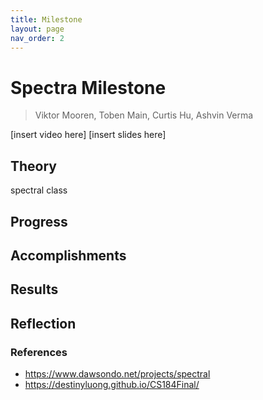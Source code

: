 ```yaml
---
title: Milestone
layout: page
nav_order: 2
---
```


# Spectra Milestone
> Viktor Mooren, Toben Main, Curtis Hu, Ashvin Verma

[insert video here]
[insert slides here]

## Theory

spectral class

## Progress

## Accomplishments

## Results

## Reflection


### References

- https://www.dawsondo.net/projects/spectral
- https://destinyluong.github.io/CS184Final/
